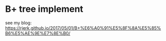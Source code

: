 # B+ tree implement

see my blog: https://rjerk.github.io/2017/05/01/B+%E6%A0%91%E5%8F%8A%E5%85%B6%E5%AE%9E%E7%8E%B0/
